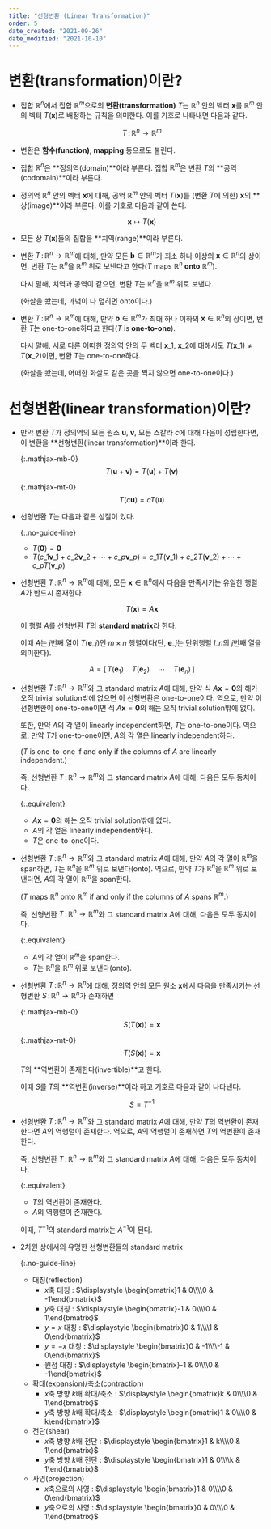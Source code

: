 ```yaml
---
title: "선형변환 (Linear Transformation)"
order: 5
date_created: "2021-09-26"
date_modified: "2021-10-10"
---
```


# 변환(transformation)이란?

<ul class="no-guide-line">

<li><div markdown="block">

집합 $\mathbb{R}^n$에서 집합 $\mathbb{R}^m$으로의 **변환(transformation)** $T$는 $\mathbb{R}^n$ 안의 벡터 $\mathbf{x}$를 $\mathbb{R}^m$ 안의 벡터 $T(\mathbf{x})$로 배정하는 규칙을 의미한다. 이를 기호로 나타내면 다음과 같다.

$$T\,:\,\mathbb{R}^n \rightarrow \mathbb{R}^m$$

</div></li>

<li><div markdown="block">

변환은 **함수(function)**, **mapping** 등으로도 불린다.

</div></li>

<li><div markdown="block">

집합 $\mathbb{R}^n$은 **정의역(domain)**이라 부른다. 집합 $\mathbb{R}^m$은 변환 $T$의 **공역(codomain)**이라 부른다.

</div></li>

<li><div markdown="block">

정의역 $\mathbb{R}^n$ 안의 벡터 $\mathbf{x}$에 대해, 공역 $\mathbb{R}^m$ 안의 벡터 $T(\mathbf{x})$를 (변환 $T$에 의한) $\mathbf{x}$의 **상(image)**이라 부른다. 이를 기호로 다음과 같이 쓴다.

$$\mathbf{x} \mapsto T(\mathbf{x}) $$

</div></li>

<li><div markdown="block">

모든 상 $T(\mathbf{x})$들의 집합을 **치역(range)**이라 부른다.

</div></li>

<li><div markdown="block">

변환 $T\,:\,\mathbb{R}^n \rightarrow \mathbb{R}^m$에 대해, 만약 모든 $\mathbf{b} \in \mathbb{R}^m$가 최소 하나 이상의 $\mathbf{x} \in \mathbb{R}^n$의 상이면, 변환 $T$는 $\mathbb{R}^n$을 $\mathbb{R}^m$ 위로 보낸다고 한다($T$ maps $\mathbb{R}^n$ **onto** $\mathbb{R}^m$).

다시 말해, 치역과 공역이 같으면, 변환 $T$는 $\mathbb{R}^n$을 $\mathbb{R}^m$ 위로 보낸다.

(화살을 쐈는데, 과녘이 다 덮히면 onto이다.)

</div></li>

<li><div markdown="block">

변환 $T\,:\,\mathbb{R}^n \rightarrow \mathbb{R}^m$에 대해, 만약 $\mathbf{b} \in \mathbb{R}^m$가 최대 하나 이하의 $\mathbf{x} \in \mathbb{R}^n$의 상이면, 변환 $T$는 one-to-one하다고 한다($T$ is **one-to-one**).

다시 말해, 서로 다른 어떠한 정의역 안의 두 벡터 $\mathbf{x}\_1$, $\mathbf{x}\_2$에 대해서도 $T(\mathbf{x}\_1) \neq T(\mathbf{x}\_2)$이면, 변환 $T$는 one-to-one하다.

(화살을 쐈는데, 어떠한 화살도 같은 곳을 찍지 않으면 one-to-one이다.)

</div></li>

</ul>

# 선형변환(linear transformation)이란?

<ul class="no-guide-line">

<li><div markdown="block">

만약 변환 $T$가 정의역의 모든 원소 $\mathbf{u}$, $\mathbf{v}$, 모든 스칼라 $c$에 대해 다음이 성립한다면, 이 변환을 **선형변환(linear transformation)**이라 한다.

{:.mathjax-mb-0}
$$T(\mathbf{u} + \mathbf{v}) = T(\mathbf{u}) + T(\mathbf{v})$$

{:.mathjax-mt-0}
$$T(c\mathbf{u}) = cT(\mathbf{u})$$

</div></li>

<li><div markdown="block">

선형변환 $T$는 다음과 같은 성질이 있다.

{:.no-guide-line}
- $T(\mathbf{0}) = \mathbf{0}$
- $T(c\_1 \mathbf{v}\_1 + c\_2 \mathbf{v}\_2 + \cdots + c\_p \mathbf{v}\_p) = c\_1 T(\mathbf{v}\_1 ) + c\_2 T(\mathbf{v}\_2 ) + \cdots + c\_p T(\mathbf{v}\_p )$

</div></li>

<li><div markdown="block">

선형변환 $T\,:\,\mathbb{R}^n \rightarrow \mathbb{R}^m$에 대해, 모든 $\mathbf{x} \in \mathbb{R}^n$에서 다음을 만족시키는 유일한 행렬 $A$가 반드시 존재한다.

$$T(\mathbf{x}) = A \mathbf{x}$$

이 행렬 $A$를 선형변환 $T$의 **standard matrix**라 한다.

이때 $A$는 $j$번째 열이 $T(\mathbf{e}\_j)$인 $m \times n$ 행렬이다(단, $\mathbf{e}\_j$는 단위행렬 $I\_n$의 $j$번째 열을 의미한다).

$$A = [\,T(\mathbf{e}_1) \quad T(\mathbf{e}_2) \quad \cdots \quad T(\mathbf{e}_n) \,]$$

</div></li>

<li><div markdown="block">

선형변환 $T\,:\,\mathbb{R}^n \rightarrow \mathbb{R}^m$와 그 standard matrix $A$에 대해, 만약 식 $A \mathbf{x} = \mathbf{0}$의 해가 오직 trivial solution밖에 없으면 이 선형변환은 one-to-one이다. 역으로, 만약 이 선형변환이 one-to-one이면 식 $A \mathbf{x} = \mathbf{0}$의 해는 오직 trivial solution밖에 없다.

또한, 만약 $A$의 각 열이 linearly independent하면, $T$는 one-to-one이다. 역으로, 만약 $T$가 one-to-one이면, $A$의 각 열은 linearly independent하다.

($T$ is one-to-one if and only if the columns of $A$ are linearly independent.)

즉, 선형변환 $T\,:\,\mathbb{R}^n \rightarrow \mathbb{R}^m$와 그 standard matrix $A$에 대해, 다음은 모두 동치이다.

{:.equivalent}
- $A \mathbf{x} = \mathbf{0}$의 해는 오직 trivial solution밖에 없다.
- $A$의 각 열은 linearly independent하다.
- $T$은 one-to-one이다.

</div></li>

<li><div markdown="block">

선형변환 $T\,:\,\mathbb{R}^n \rightarrow \mathbb{R}^m$와 그 standard matrix $A$에 대해, 만약 $A$의 각 열이 $\mathbb{R}^m$을 span하면, $T$는 $\mathbb{R}^n$을 $\mathbb{R}^m$ 위로 보낸다(onto). 역으로, 만약 $T$가 $\mathbb{R}^n$을 $\mathbb{R}^m$ 위로 보낸다면, $A$의 각 열이 $\mathbb{R}^m$을 span한다.

($T$ maps $\mathbb{R}^n$ onto $\mathbb{R}^m$ if and only if the columns of $A$ spans $\mathbb{R}^m$.)

즉, 선형변환 $T\,:\,\mathbb{R}^n \rightarrow \mathbb{R}^m$와 그 standard matrix $A$에 대해, 다음은 모두 동치이다.

{:.equivalent}
- $A$의 각 열이 $\mathbb{R}^m$을 span한다.
- $T$는 $\mathbb{R}^n$을 $\mathbb{R}^m$ 위로 보낸다(onto).

</div></li>

<li><div markdown="block">

선형변환 $T\,:\,\mathbb{R}^n \rightarrow \mathbb{R}^n$에 대해, 정의역 안의 모든 원소 $\mathbf{x}$에서 다음을 만족시키는 선형변환 $S\,:\,\mathbb{R}^n \rightarrow \mathbb{R}^n$가 존재하면

{:.mathjax-mb-0}
$$S(T(\mathbf{x})) = \mathbf{x}$$

{:.mathjax-mt-0}
$$T(S(\mathbf{x})) = \mathbf{x}$$

$T$의 **역변환이 존재한다(invertible)**고 한다.

이때 $S$를 $T$의 **역변환(inverse)**이라 하고 기호로 다음과 같이 나타낸다.

$$S = T^{-1}$$

</div></li>

<li><div markdown="block">

선형변환 $T\,:\,\mathbb{R}^n \rightarrow \mathbb{R}^m$와 그 standard matrix $A$에 대해, 만약 $T$의 역변환이 존재한다면 $A$의 역행렬이 존재한다. 역으로, $A$의 역행렬이 존재하면 $T$의 역변환이 존재한다.

즉, 선형변환 $T\,:\,\mathbb{R}^n \rightarrow \mathbb{R}^m$와 그 standard matrix $A$에 대해, 다음은 모두 동치이다.

{:.equivalent}
- $T$의 역변환이 존재한다.
- $A$의 역행렬이 존재한다.

이때, $T^{-1}$의 standard matrix는 $A^{-1}$이 된다.

</div></li>

<li><div markdown="block">

2차원 상에서의 유명한 선형변환들의 standard matrix

{:.no-guide-line}
- 대칭(reflection)
  - $x$축 대칭 : $\displaystyle \begin{bmatrix}1 & 0\\\\0 & -1\end{bmatrix}$
  - $y$축 대칭 : $\displaystyle \begin{bmatrix}-1 & 0\\\\0 & 1\end{bmatrix}$
  - $y = x$ 대칭 : $\displaystyle \begin{bmatrix}0 & 1\\\\1 & 0\end{bmatrix}$
  - $y = -x$ 대칭 : $\displaystyle \begin{bmatrix}0 & -1\\\\-1 & 0\end{bmatrix}$
  - 원점 대칭 : $\displaystyle \begin{bmatrix}-1 & 0\\\\0 & -1\end{bmatrix}$
- 확대(expansion)/축소(contraction)
  - $x$축 방향 $k$배 확대/축소 : $\displaystyle \begin{bmatrix}k & 0\\\\0 & 1\end{bmatrix}$
  - $y$축 방향 $k$배 확대/축소 : $\displaystyle \begin{bmatrix}1 & 0\\\\0 & k\end{bmatrix}$
- 전단(shear)
  - $x$축 방향 $k$배 전단 : $\displaystyle \begin{bmatrix}1 & k\\\\0 & 1\end{bmatrix}$
  - $y$축 방향 $k$배 전단 : $\displaystyle \begin{bmatrix}1 & 0\\\\k & 1\end{bmatrix}$
- 사영(projection)
  - $x$축으로의 사영 : $\displaystyle \begin{bmatrix}1 & 0\\\\0 & 0\end{bmatrix}$
  - $y$축으로의 사영 : $\displaystyle \begin{bmatrix}0 & 0\\\\0 & 1\end{bmatrix}$

</div></li>

</ul>